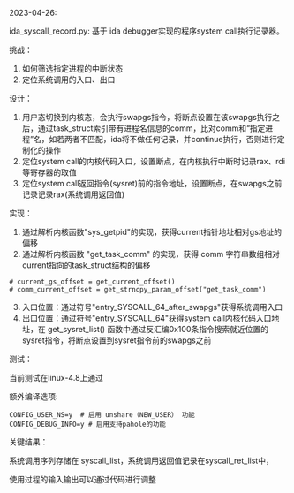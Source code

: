 2023-04-26:

ida_syscall_record.py: 基于 ida debugger实现的程序system call执行记录器。

挑战：

1. 如何筛选指定进程的中断状态
2. 定位系统调用的入口、出口

设计：

1. 用户态切换到内核态，会执行swapgs指令，将断点设置在该swapgs执行之后，通过task_struct索引带有进程名信息的comm，比对comm和“指定进程”名，如若两者不匹配，ida将不做任何记录，并continue执行，否则进行定制化的操作
2. 定位system call的内核代码入口，设置断点，在内核执行中断时记录rax、rdi等寄存器的取值
3. 定位system call返回指令(sysret)前的指令地址，设置断点，在swapgs之前记录记录rax(系统调用返回值)

实现：

1. 通过解析内核函数"sys_getpid"的实现，获得current指针地址相对gs地址的偏移
2. 通过解析内核函数 "get_task_comm" 的实现，获得 comm 字符串数组相对current指向的task_struct结构的偏移

```
# current_gs_offset = get_current_offset()
# comm_current_offset = get_strncpy_param_offset("get_task_comm")
```

3. 入口位置：通过符号"entry_SYSCALL_64_after_swapgs"获得系统调用入口
4. 出口位置：通过符号"entry_SYSCALL_64"获得system call内核代码入口地址，在 get_sysret_list() 函数中通过反汇编0x100条指令搜索就近位置的sysret指令，将断点设置到sysret指令前的swapgs之前

测试：

  当前测试在linux-4.8上通过

  额外编译选项:

```
CONFIG_USER_NS=y  # 启用 unshare（NEW_USER） 功能
CONFIG_DEBUG_INFO=y # 启用支持pahole的功能
```



关键结果：

  系统调用序列存储在 syscall_list，系统调用返回值记录在syscall_ret_list中，

  使用过程的输入输出可以通过代码进行调整
